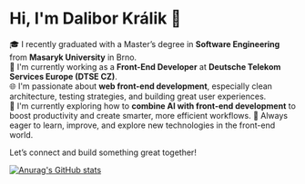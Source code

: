 # Hi, I'm Dalibor Králik 👋

🎓 I recently graduated with a Master’s degree in **Software Engineering** from **Masaryk University** in Brno.  
💼 I'm currently working as a **Front-End Developer** at **Deutsche Telekom Services Europe (DTSE CZ)**.  
🌐 I'm passionate about **web front-end development**, especially clean architecture, testing strategies, and building great user experiences.  
🤖 I'm currently exploring how to **combine AI with front-end development** to boost productivity and create smarter, more efficient workflows.
🚀 Always eager to learn, improve, and explore new technologies in the front-end world.

Let’s connect and build something great together!


  
    

[![Anurag's GitHub stats](https://github-readme-stats.vercel.app/api?username=MrDalo&show_icons=true&theme=tokyonight)](https://github.com/anuraghazra/github-readme-stats)
<!--
**MrDalo/MrDalo** is a ✨ _special_ ✨ repository because its `README.md` (this file) appears on your GitHub profile.

Here are some ideas to get you started:

- 🔭 I’m currently working on ...
- 🌱 I’m currently learning ...
- 👯 I’m looking to collaborate on ...
- 🤔 I’m looking for help with ...
- 💬 Ask me about ...
- 📫 How to reach me: ...
- 😄 Pronouns: ...
- ⚡ Fun fact: ...
-->
